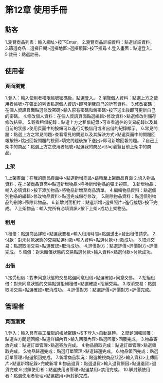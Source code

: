 # 第12章 使用手冊

## 訪客
1.瀏覽商品列表：輸入網址>按下Enter。
2.瀏覽商品詳細資料：點選詳細資料。
3.篩選商品：選擇日期>選擇地區>選擇預算>按下搜尋
4.登入畫面：點選登入。
5.註冊：點選註冊。

## 使用者
### 頁面瀏覽
1.登入：輸入使用者權限帳號密碼後，點選登入。
2.瀏覽個人資料：點選上方之使用者帳號>在彈出的列表點選個人資訊>即可瀏覽自己的所有資料。
3.修改密碼：在個人資訊頁面點選修改密碼>輸入原有密碼和新密碼>按下送出後即可更新自己的密碼。
4.修改個人資料：在個人資訊頁面點選編輯>修改資料>點選修改則儲存修改結果。
5.觀看租借紀錄：點選上方之租借紀錄>可查看過往的交易紀錄以及其目前的狀態>使用頁面中的按鈕可以進行切換借用或者出借的紀錄顯示。
6.常見問題：點選上方之常見問題>查看常見的問題以及其解決方式>點選頁面中的問題回報按鈕>跳出回報問題的視窗>填完問題後按下送出>即可新增回報問題。
7.自己上架中的商品：點選上方之使用者帳號>點選我的商品>即可瀏覽目前上架中的商品。
### 上架
1.上架畫面：在我的商品頁面中>點選新增商品>跳轉至上架商品頁面
2.填入物品資料：在上架商品頁面中點選新增物品>呼喚新增物品的彈出視窗。
3.新增物品：輸入必填資料>按下添加物品>將物品新增至商品清單。
4.編輯物品資料：點選個別物品的編輯>修改物品資料>點選完成儲存修改。
5.刪除物品資料：點選個別物品的刪除>移除此物品。
6.新增封面相片：點選新增>選擇照片>進行裁切>按下完成。
7.上架物品：輸入完所有必填資訊>按下上架>成功上架物品。
### 租用
1.租借：點選商品詳細>點選我要租>輸入租用時間>點選送出>發出租借請求。
2.付款：對未付款狀態的交易點選付款>輸入資料>點選付款>付款成功。
3.取消交易：點選取消交易>點選確認>取消成功。
4.評價對方：點選評價>評價對方>評價完成。
5.賠償：對未賠償狀態的交易點選付款>輸入資料>點選付款>付款成功。
### 出借
1.接受租借：對未同意狀態的交易點選同意租借>點選確認>同意交易。
2.拒絕租借：對未同意狀態的交易點選拒絕租借>點選確認>拒絕交易。
3.取消交易：點選取消交易>點選確認>取消成功。
4.評價對方：點選評價>評價對方>評價完成。
## 管理者
### 頁面瀏覽
1.登入：輸入具有員工權限的帳號密碼>按下登入>自動跳轉。
2.問題回報回覆：點選左方問題回報>點選詳細內容>輸入回覆內容>點選回覆>回覆完成。
3.物品寄放完成：點選訂單管理>點選寄放完成。
4.物品領取完成：點選訂單管理>點選領取完成。
5.物品歸還完成：點選訂單管理>點選歸還完成。
6.物品領回完成：點選訂單管理>點選領回完成。
7.新增商品狀況：點選檢視商品狀況>輸入資料>上傳圖片>點選新增紀錄>完成新增
8.物品退貨：點選退貨>輸入退貨原因>點選退貨>退貨完成
9.封鎖使用者：點選使用者管理>點選禁用>禁用完成。
10.解封鎖使用者：點選使用者管理>點選啟用>解封鎖完成。